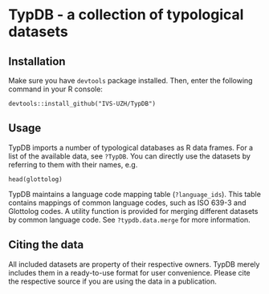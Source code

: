 # TypDB - a collection of typological datasets

## Installation

Make sure you have `devtools` package installed. Then, enter the following command in your R console:

    devtools::install_github("IVS-UZH/TypDB")
    
## Usage

TypDB imports a number of typological databases as R data frames. For a list of the available data, see `?TypDB`. You can directly use the datasets by referring to them with their names, e.g.

    head(glottolog)
    
TypDB maintains a language code mapping table (`?language_ids`). This table contains mappings of common language codes, such as ISO 639-3 and Glottolog codes. A utility function is provided for merging different datasets by common language code. See `?typdb.data.merge` for more information. 

## Citing the data

All included datasets are property of their respective owners. TypDB merely includes them in a ready-to-use format for user convenience. Please cite the respective source if you are using the data in a publication. 

